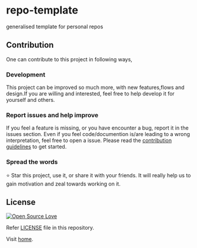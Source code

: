 # repo-template
generalised template for personal repos



## Contribution

One can contribute to this project in following ways,

### Development

This project can be improved so much more, with new features,flows and design.If you are willing and interested, feel free to help develop it for yourself and others.

### Report issues and help improve

If you feel a feature is missing, or you have encounter a bug, report it in the issues section. Even if you feel code/documention is/are leading to a wrong interpretation, feel free to open a issue.
Please read the [contribution guidelines](CONTRIBUTING.md) to get started.

### Spread the words

⭐️ Star this project, use it, or share it with your friends. It will really help us to gain motivation and zeal towards working on it.

## License

[![Open Source Love](https://badges.frapsoft.com/os/mit/mit.svg?v=102)](LICENSE)

Refer [LICENSE](LICENSE) file in this repository.

Visit [home](theanubhav.com).
